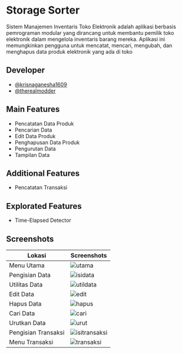 
# Storage Sorter

Sistem Manajemen Inventaris Toko Elektronik adalah aplikasi berbasis pemrograman modular yang dirancang untuk membantu pemilik toko elektronik dalam mengelola inventaris barang mereka. Aplikasi ini memungkinkan pengguna untuk mencatat, mencari, mengubah, dan menghapus data produk elektronik yang ada di toko




## Developer

- [@krisnaganesha1609](https://www.github.com/krisnaganesha1609)
- [@therealmodder](https://www.github.com/riarumoda)



## Main Features

- Pencatatan Data Produk
- Pencarian Data
- Edit Data Produk
- Penghapusan Data Produk
- Pengurutan Data
- Tampilan Data

## Additional Features

- Pencatatan Transaksi

## Explorated Features

- Time-Elapsed Detector

## Screenshots
| Lokasi | Screenshots |
| --- | --- |
| Menu Utama | ![utama](https://github.com/riarumoda/StorageSorter/blob/main/screenshots/01.png) |
| Pengisian Data | ![isidata](https://github.com/riarumoda/StorageSorter/blob/main/screenshots/02.png) |
| Utilitas Data | ![utildata](https://github.com/riarumoda/StorageSorter/blob/main/screenshots/03.png) |
| Edit Data | ![edit](https://github.com/riarumoda/StorageSorter/blob/main/screenshots/04.png) |
| Hapus Data | ![hapus](https://github.com/riarumoda/StorageSorter/blob/main/screenshots/05.png) |
| Cari Data | ![cari](https://github.com/riarumoda/StorageSorter/blob/main/screenshots/06.png) |
| Urutkan Data | ![urut](https://github.com/riarumoda/StorageSorter/blob/main/screenshots/07.png) |
| Pengisian Transaksi | ![isitransaksi](https://github.com/riarumoda/StorageSorter/blob/main/screenshots/08.png) |
| Menu Transaksi | ![transaksi](https://github.com/riarumoda/StorageSorter/blob/main/screenshots/09.png) |
